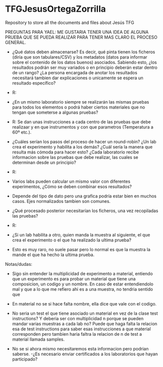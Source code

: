 # TFGJesusOrtegaZorrilla
Repository to store all the documents and files about Jesús TFG

PREGUNTAS PARA YAEL:
ME GUSTARIA TENER UNA IDEA DE ALGUNA PRUEBA QUE SE PUEDA REALIZAR PARA TENER MAS CLARO EL PROCESO GENERAL.


- ¿Qué datos deben almacenarse? Es decir, qué pinta tienen los ficheros (diría que son tabulares/CSV) y los metadatos (datos para informar sobre el contenido de los datos buenos) asociados. Sabiendo esto, ¿los resultados podrán ser muy variados o en principio deberán estar dentro de un rango? ¿La persona encargada de anotar los resultados necesitará tambien dar explicaciones o unicamente se espera un resultado específico?
-  R:


- ¿En un mismo laboratorio siempre se realizarán las mismas pruebas para todos los elementos o podrá haber ciertos materiales que no tengan que someterse a algunas pruebas?
-  R: Se dan unas instrucciones a cada centro de las pruebas que debe realizaar y en que instrumentos y con que parametros (Temperatura a 60º etc.).


- ¿Cuáles serían los pasos del proceso de hacer un round-robin? ¿Un lab crea el experimento y habilita a los demás? ¿Cuál sería la manera que resulta más cómoda para hacer esto? ¿Cada laboratorio recibe informacion sobre las pruebas que debe realizar, las cuales se determinan desde un principio?
- R:


- Varios labs pueden calcular un mismo valor con diferentes experimentos, ¿Cómo se deben combinar esos resultados?
- Depende del tipo de dato pero una grafica podría estar bien en muchos casos. Ejes normalizados tambien son comunes.

- ¿Qué procesado posterior necesitarían los ficheros, una vez recopiladas las pruebas?
- R:


- ¿Si un lab habilita a otro, quien manda la muestra al siguiente, el que crea el experimento o el que ha realizado la ultima prueba?
- Esto es muy raro, no suele pasar pero lo normal es que la muestra la mande el que ha hecho la ultima prueba.



Notas/dudas: 
- Sigo sin entender la multiplicidad de experimento a material, entiendo que un experimento es para probar un material que tiene una composicion, un codigo y un nombre. En caso de estar entendiendolo mal y que a lo que me refiero ahi es a una muestra, no tendria sentido que
- En material no se si hace falta nombre, ella dice que vale con el codigo.
- No seria un test el que tiene asociado un material en vez de la clase test instructions? Y deberia ser con multiplicidad n porque se pueden mandar varias muestras a cada lab no? Puede que haga falta la relacion esa de test instructions para saber esas instrucciones a que material corresponden pero tambien haria faltra la relacion de n de test a material llamada samples.








- No se si ahora mismo necesitaremos esta informacion pero podrian saberse.
-¿Es necesario enviar certificados a los laboratorios que hayan participado?




